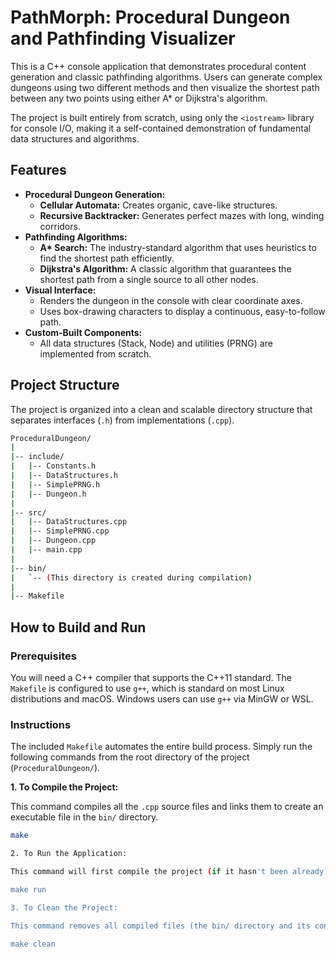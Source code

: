 # PathMorph: Procedural Dungeon and Pathfinding Visualizer

This is a C++ console application that demonstrates procedural content generation and classic pathfinding algorithms. Users can generate complex dungeons using two different methods and then visualize the shortest path between any two points using either A* or Dijkstra's algorithm.

The project is built entirely from scratch, using only the `<iostream>` library for console I/O, making it a self-contained demonstration of fundamental data structures and algorithms.

## Features

* **Procedural Dungeon Generation:**
    * **Cellular Automata:** Creates organic, cave-like structures.
    * **Recursive Backtracker:** Generates perfect mazes with long, winding corridors.
* **Pathfinding Algorithms:**
    * **A\* Search:** The industry-standard algorithm that uses heuristics to find the shortest path efficiently.
    * **Dijkstra's Algorithm:** A classic algorithm that guarantees the shortest path from a single source to all other nodes.
* **Visual Interface:**
    * Renders the dungeon in the console with clear coordinate axes.
    * Uses box-drawing characters to display a continuous, easy-to-follow path.
* **Custom-Built Components:**
    * All data structures (Stack, Node) and utilities (PRNG) are implemented from scratch.

## Project Structure

The project is organized into a clean and scalable directory structure that separates interfaces (`.h`) from implementations (`.cpp`).

```bash
ProceduralDungeon/
|
|-- include/
|   |-- Constants.h
|   |-- DataStructures.h
|   |-- SimplePRNG.h
|   |-- Dungeon.h
|
|-- src/
|   |-- DataStructures.cpp
|   |-- SimplePRNG.cpp
|   |-- Dungeon.cpp
|   |-- main.cpp
|
|-- bin/
|   `-- (This directory is created during compilation)
|
|-- Makefile
```

## How to Build and Run

### Prerequisites

You will need a C++ compiler that supports the C++11 standard. The `Makefile` is configured to use `g++`, which is standard on most Linux distributions and macOS. Windows users can use `g++` via MinGW or WSL.

### Instructions

The included `Makefile` automates the entire build process. Simply run the following commands from the root directory of the project (`ProceduralDungeon/`).

**1. To Compile the Project:**

This command compiles all the `.cpp` source files and links them to create an executable file in the `bin/` directory.

```bash
make

2. To Run the Application:

This command will first compile the project (if it hasn't been already) and then execute the program.

make run

3. To Clean the Project:

This command removes all compiled files (the bin/ directory and its contents), which is useful for a fresh rebuild.

make clean
